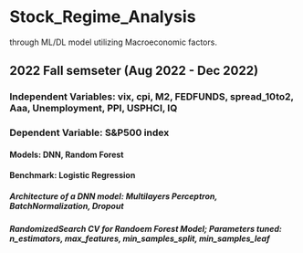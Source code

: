 # Stock_Regime_Analysis
through ML/DL model utilizing Macroeconomic factors.

## 2022 Fall semseter (Aug 2022 - Dec 2022)

### Independent Variables: vix, cpi, M2, FEDFUNDS, spread_10to2, Aaa, Unemployment, PPI, USPHCI, IQ
### Dependent Variable: S&P500 index

#### Models: DNN, Random Forest
#### Benchmark: Logistic Regression

##### Architecture of a DNN model: Multilayers Perceptron, BatchNormalization, Dropout

##### RandomizedSearch CV for Randoem Forest Model; Parameters tuned: n_estimators, max_features, min_samples_split, min_samples_leaf 
